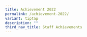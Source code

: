 ```yaml
---
title: Achievement 2022
permalink: /achievement-2022/
variant: tiptap
description: ""
third_nav_title: Staff Achievements
---
```

